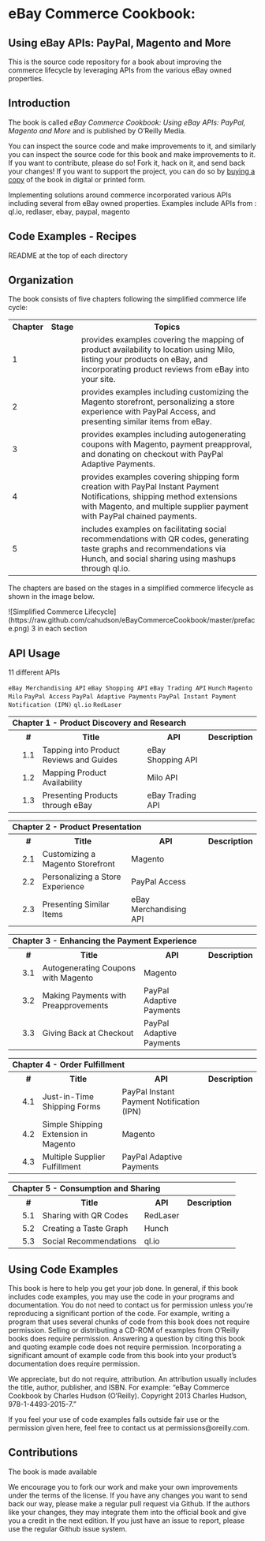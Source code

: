 <h1>eBay Commerce Cookbook:</h1>
<h2>Using eBay APIs: PayPal, Magento and More</h2>

<p>This is the source code repository for a book about improving the commerce lifecycle by leveraging APIs from the various eBay owned properties.

<h2>Introduction</h2>

<p>The book is called <em>eBay Commerce Cookbook: Using eBay APIs: PayPal, Magento and More</em> and is published by O’Reilly Media.

<p>You can inspect the source code and make improvements to it, and similarly you can inspect the source code for this book and make improvements to it. If you want to contribute, please do so! Fork it, hack on it, and send back your changes! If you want to support the project, you can do so by <a href="http://shop.oreilly.com/product/0636920023968.do" target="_blank" >buying a copy</a> of the book in digital or printed form.
<p>Implementing solutions around commerce incorporated various APIs including several from eBay owned properties. Examples include APIs from :
ql.io, redlaser, ebay, paypal, magento

<h2>Code Examples - Recipes</h2>
<p>README at the top of each directory

<h2>Organization</h2>
<p>The book consists of five chapters following the simplified commerce life cycle:
<table>
  <tr>
    <th>Chapter</th><th>Stage</th><th>Topics</th>
  </tr>
  <tr>
    <td>1</td><td></td><td>provides examples covering the mapping of product availability to location
using Milo, listing your products on eBay, and incorporating product reviews
from eBay into your site.</td>
  </tr>
  <tr>
    <td>2</td><td></td><td>provides examples including customizing the Magento storefront, personalizing
a store experience with PayPal Access, and presenting similar items from
eBay.</td>
  </tr>
  <tr>
    <td>3</td><td></td><td>provides examples including autogenerating coupons with Magento,
payment preapproval, and donating on checkout with PayPal Adaptive Payments.</td>
  </tr>
  <tr>
    <td>4</td><td></td><td>provides examples covering shipping form creation with PayPal Instant
Payment Notifications, shipping method extensions with Magento, and multiple
supplier payment with PayPal chained payments.</td>
  </tr>
  <tr>
    <td>5</td><td></td><td>includes examples on facilitating social recommendations with QR
codes, generating taste graphs and recommendations via Hunch, and social sharing
using mashups through ql.io.</td>
  </tr>
</table>
<p>The chapters are based on the stages in a simplified commerce lifecycle as shown in the image below.
<p>![Simplified Commerce Lifecycle](https://raw.github.com/cahudson/eBayCommerceCookbook/master/preface.png)
3 in each section

<h2>API Usage</h2>
11 different APIs
<p>
<code>eBay Merchandising API</code>
<code>eBay Shopping API</code>
<code>eBay Trading API</code>
<code>Hunch</code></dt>
<code>Magento</code>
<code>Milo</code>
<code>PayPal Access</code>
<code>PayPal Adaptive Payments</code>
<code>PayPal Instant Payment Notification (IPN)</code>
<code>ql.io</code>
<code>RedLaser</code>

<table>
  <tr>
    <td colspan="5"><span style="font-weight:bold;">Chapter 1 - Product Discovery and Research</h3></td>
  </tr>
  <th rowspan="4">&nbsp;</th><th>#</th><th>Title</th><th>API</th><th>Description</th>
  <tr>
    <td>1.1</td><td>Tapping into Product Reviews and Guides</td><td>eBay Shopping API</td><td></td>
  </tr>
  <tr>
    <td>1.2</td><td>Mapping Product Availability</td><td>Milo API</td><td></td>
  </tr>
  <tr>
    <td>1.3</td><td>Presenting Products through eBay</td><td>eBay Trading API</td><td></td>
  </tr>
</table>

<table>
  <tr>
    <td colspan="5"><span style="font-weight:bold;">Chapter 2 - Product Presentation</h3></td>
  </tr>
  <th rowspan="4">&nbsp;</th><th>#</th><th>Title</th><th>API</th><th>Description</th>
  <tr>
    <td>2.1</td><td>Customizing a Magento Storefront</td><td>Magento</td><td></td>
  </tr>
  <tr>
    <td>2.2</td><td>Personalizing a Store Experience</td><td>PayPal Access</td><td></td>
  </tr>
  <tr>
    <td>2.3</td><td>Presenting Similar Items</td><td>eBay Merchandising API</td><td></td>
  </tr>
</table>

<table>
  <tr>
    <td colspan="5"><span style="font-weight:bold;">Chapter 3 - Enhancing the Payment Experience</h3></td>
  </tr>
  <th rowspan="4">&nbsp;</th><th>#</th><th>Title</th><th>API</th><th>Description</th>
  <tr>
    <td>3.1</td><td>Autogenerating Coupons with Magento</td><td>Magento</td><td></td>
  </tr>
  <tr>
    <td>3.2</td><td>Making Payments with Preapprovements</td><td>PayPal Adaptive Payments</td><td></td>
  </tr>
  <tr>
    <td>3.3</td><td>Giving Back at Checkout</td><td>PayPal Adaptive Payments</td><td></td>
  </tr>
</table>

<table>
  <tr>
    <td colspan="5"><span style="font-weight:bold;">Chapter 4 - Order Fulfillment</h3></td>
  </tr>
  <th rowspan="4">&nbsp;</th><th>#</th><th>Title</th><th>API</th><th>Description</th>
  <tr>
    <td>4.1</td><td>Just-in-Time Shipping Forms</td><td>PayPal Instant Payment Notification (IPN)</td><td></td>
  </tr>
  <tr>
    <td>4.2</td><td>Simple Shipping Extension in Magento</td><td>Magento</td><td></td>
  </tr>
  <tr>
    <td>4.3</td><td>Multiple Supplier Fulfillment</td><td>PayPal Adaptive Payments</td><td></td>
  </tr>
</table>

<table>
  <tr>
    <td colspan="5"><span style="font-weight:bold;">Chapter 5 - Consumption and Sharing</h3></td>
  </tr>
  <th rowspan="4">&nbsp;</th><th>#</th><th>Title</th><th>API</th><th>Description</th>
  <tr>
    <td>5.1</td><td>Sharing with QR Codes</td><td>RedLaser</td><td></td>
  </tr>
  <tr>
    <td>5.2</td><td>Creating a Taste Graph</td><td>Hunch</td><td></td>
  </tr>
  <tr>
    <td>5.3</td><td>Social Recommendations</td><td>ql.io</td><td></td>
  </tr>
</table>

<h2>Using Code Examples</h2>
<p>This book is here to help you get your job done. In general, if this book includes code examples, you may use the code in your programs and documentation. You do not need to contact us for permission unless you’re reproducing a significant portion of the code. For example, writing a program that uses several chunks of code from this book does not require permission. Selling or distributing a CD-ROM of examples from O’Reilly books does require permission. Answering a question by citing this book and quoting example code does not require permission. Incorporating a significant amount of example code from this book into your product’s documentation does require permission.
<p>We appreciate, but do not require, attribution. An attribution usually includes the title, author, publisher, and ISBN. For example: “eBay Commerce Cookbook by Charles Hudson (O’Reilly). Copyright 2013 Charles Hudson, 978-1-4493-2015-7.”
<p>If you feel your use of code examples falls outside fair use or the permission given here, feel free to contact us at permissions@oreilly.com.

<h2>Contributions</h2>

<p>The book is made available

<p>We encourage you to fork our work and make your own improvements under the terms of the license. If you have any changes you want to send back our way, please make a regular pull request via Github. If the authors like your changes, they may integrate them into the official book and give you a credit in the next edition. If you just have an issue to report, please use the regular Github issue system.
